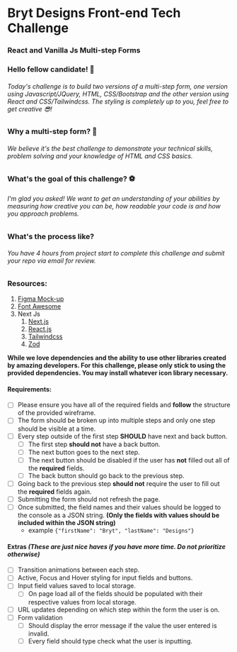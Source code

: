# Bryt Designs Front-end Tech Challenge

### React and Vanilla Js Multi-step Forms

### Hello fellow candidate! 👋

###### Today's challenge is to build two versions of a multi-step form, one version using Javascript/JQuery, HTML, CSS/Bootstrap and the other version using React and CSS/Tailwindcss. The styling is completely up to you, feel free to get creative 😎!

### Why a multi-step form? 🤔

###### We believe it's the best challenge to demonstrate your technical skills, problem solving and your knowledge of HTML and CSS basics.

### What's the goal of this challenge? ⚽

###### I'm glad you asked! We want to get an understanding of your abilities by measuring how creative you can be, how readable your code is and how you approach problems.

### What's the process like?

###### You have 4 hours from project start to complete this challenge and submit your repo via email for review.

### Resources:

1. [Figma Mock-up](https://www.figma.com/file/ZhMFAK1UWwKWS0L25LAYyx/Bryt-Designs-Front-end-Tech-Challenge?node-id=1%3A2)
2. [Font Awesome](https://fontawesome.com/search?m=free&s=solid%2Cregular)
3. Next Js
   1. [Next.js](https://nextjs.org/docs)
   2. [React.js](https://react.dev/)
   3. [Tailwindcss](https://tailwindcss.com/docs/installation)
   4. [Zod](https://zod.dev/?id=ip-addresses)

**While we love dependencies and the ability to use other libraries created by amazing developers. For this challenge, please only stick to using the provided dependencies. You may install whatever icon library necessary.**

#### Requirements:

- [ ] Please ensure you have all of the required fields and **follow** the structure of the provided wireframe.
- [ ] The form should be broken up into multiple steps and only one step should be visible at a time.
- [ ] Every step outside of the first step **SHOULD** have next and back button.
  - [ ] The first step **should not** have a back button.
  - [ ] The next button goes to the next step.
  - [ ] The next button should be disabled if the user has **not** filled out all of the **required** fields.
  - [ ] The back button should go back to the previous step.
- [ ] Going back to the previous step **should not** require the user to fill out the **required** fields again.
- [ ] Submitting the form should not refresh the page.
- [ ] Once submitted, the field names and their values should be logged to the console as a JSON string. **(Only the fields with values should be included within the JSON string)**
  - example `{"firstName": "Bryt", "lastName": "Designs"}`

#### Extras _(These are just nice haves if you have more time. Do not prioritize otherwise)_

- [ ] Transition animations between each step.
- [ ] Active, Focus and Hover styling for input fields and buttons.
- [ ] Input field values saved to local storage.
  - [ ] On page load all of the fields should be populated with their respective values from local storage.
- [ ] URL updates depending on which step within the form the user is on.
- [ ] Form validation
  - [ ] Should display the error message if the value the user entered is invalid.
  - [ ] Every field should type check what the user is inputting.
